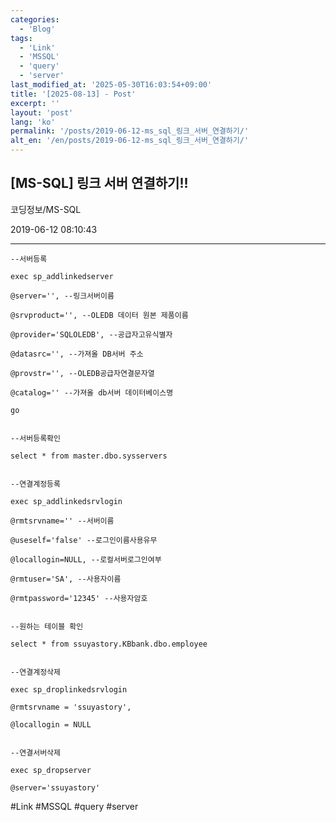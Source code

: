 ```yaml
---
categories:
  - 'Blog'
tags:
  - 'Link'
  - 'MSSQL'
  - 'query'
  - 'server'
last_modified_at: '2025-05-30T16:03:54+09:00'
title: '[2025-08-13] - Post'
excerpt: ''
layout: 'post'
lang: 'ko'
permalink: '/posts/2019-06-12-ms_sql_링크_서버_연결하기/'
alt_en: '/en/posts/2019-06-12-ms_sql_링크_서버_연결하기/'
---
```


## [MS-SQL] 링크 서버 연결하기!!

코딩정보/MS-SQL

2019-06-12 08:10:43

* * *
    
    
    --서버등록
    
    exec sp_addlinkedserver
    
    @server='', --링크서버이름
    
    @srvproduct='', --OLEDB 데이터 원본 제품이름
    
    @provider='SQLOLEDB', --공급자고유식별자
    
    @datasrc='', --가져올 DB서버 주소
    
    @provstr='', --OLEDB공급자연결문자열
    
    @catalog='' --가져올 db서버 데이터베이스명
    
    go
    
    
    --서버등록확인
    
    select * from master.dbo.sysservers
    
    
    --연결계정등록
    
    exec sp_addlinkedsrvlogin
    
    @rmtsrvname='' --서버이름
    
    @useself='false' --로그인이름사용유무
    
    @locallogin=NULL, --로컬서버로그인여부
    
    @rmtuser='SA', --사용자이름
    
    @rmtpassword='12345' --사용자암호
    
    
    --원하는 테이블 확인
    
    select * from ssuyastory.KBbank.dbo.employee
    
    
    --연결계정삭제
    
    exec sp_droplinkedsrvlogin
    
    @rmtsrvname = 'ssuyastory',
    
    @locallogin = NULL
    
    
    --연결서버삭제
    
    exec sp_dropserver
    
    @server='ssuyastory'
    
    

  

#Link #MSSQL #query #server

